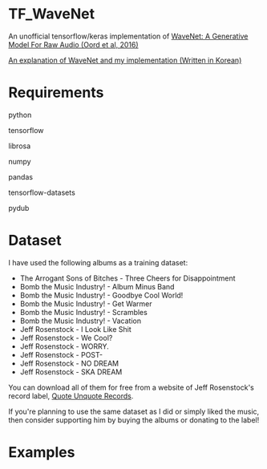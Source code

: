 # TF_WaveNet
An unofficial tensorflow/keras implementation of [WaveNet: A Generative Model For Raw Audio (Oord et al, 2016)](https://arxiv.org/abs/1609.03499)

[An explanation of WaveNet and my implementation (Written in Korean)](https://95dykim.github.io/2023_WaveNet.html)


# Requirements
python

tensorflow

librosa

numpy

pandas

tensorflow-datasets

pydub

# Dataset
I have used the following albums as a training dataset:
- The Arrogant Sons of Bitches - Three Cheers for Disappointment
- Bomb the Music Industry! - Album Minus Band
- Bomb the Music Industry! - Goodbye Cool World!
- Bomb the Music Industry! - Get Warmer
- Bomb the Music Industry! - Scrambles
- Bomb the Music Industry! - Vacation
- Jeff Rosenstock - I Look Like Shit
- Jeff Rosenstock - We Cool?
- Jeff Rosenstock - WORRY.
- Jeff Rosenstock - POST-
- Jeff Rosenstock - NO DREAM
- Jeff Rosenstock - SKA DREAM

You can download all of them for free from a website of Jeff Rosenstock's record label, [Quote Unquote Records](http://www.quoteunquoterecords.com/).

If you're planning to use the same dataset as I did or simply liked the music, then consider supporting him by buying the albums or donating to the label!

# Examples
